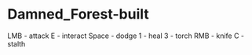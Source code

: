 # Damned_Forest-built
LMB - attack
E - interact
Space - dodge
1 - heal
3 - torch
RMB - knife
C - stalth
